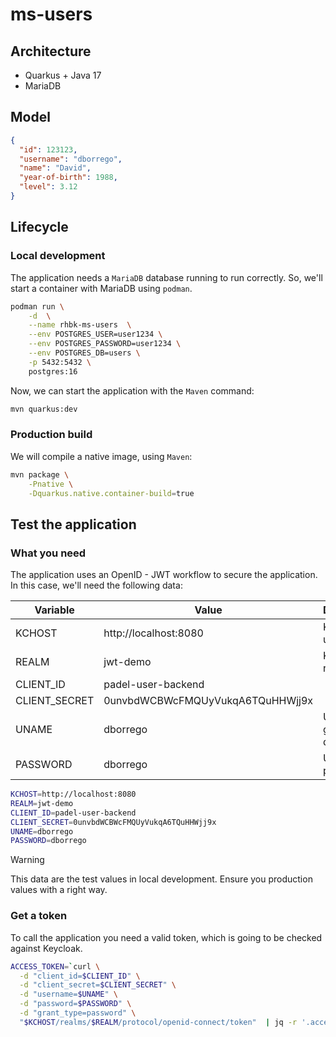 # ms-users

## Architecture

* Quarkus + Java 17
* MariaDB

## Model
```json
{
  "id": 123123,
  "username": "dborrego",
  "name": "David",
  "year-of-birth": 1988,
  "level": 3.12
}
```

## Lifecycle

### Local development

The application needs a ```MariaDB``` database running to run correctly. So, we'll start a container with MariaDB using ```podman```.

```bash
podman run \
    -d  \
    --name rhbk-ms-users  \
    --env POSTGRES_USER=user1234 \
    --env POSTGRES_PASSWORD=user1234 \
    --env POSTGRES_DB=users \
    -p 5432:5432 \
    postgres:16
```

Now, we can start the application with the ```Maven``` command:

```bash
mvn quarkus:dev
```

### Production build

We will compile a native image, using ```Maven```:

```bash
mvn package \
    -Pnative \
    -Dquarkus.native.container-build=true
```

## Test the application

### What you need

The application uses an OpenID - JWT workflow to secure the application. In this case, we'll need the following data:

|Variable|Value|Description|
|---|---|---|
|KCHOST|http://localhost:8080|Keycloack url|
|REALM|jwt-demo|KeyCloak realm|
|CLIENT_ID|padel-user-backend|
|CLIENT_SECRET|0unvbdWCBWcFMQUyVukqA6TQuHHWjj9x|
|UNAME|dborrego|User who gets the data|
|PASSWORD|dborrego|User password|

```bash
KCHOST=http://localhost:8080                               
REALM=jwt-demo                                   
CLIENT_ID=padel-user-backend
CLIENT_SECRET=0unvbdWCBWcFMQUyVukqA6TQuHHWjj9x
UNAME=dborrego                                                 
PASSWORD=dborrego
```

> [!WARNING]  
> This data are the test values in local development. Ensure you production values with a right way. 

### Get a token

To call the application you need a valid token, which is going to be checked against Keycloak. 

```bash
ACCESS_TOKEN=`curl \
  -d "client_id=$CLIENT_ID" \
  -d "client_secret=$CLIENT_SECRET" \
  -d "username=$UNAME" \
  -d "password=$PASSWORD" \
  -d "grant_type=password" \
  "$KCHOST/realms/$REALM/protocol/openid-connect/token"  | jq -r '.access_token'`
```
